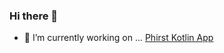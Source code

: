 ### Hi there 👋

- 🔭 I’m currently working on ... <a href="https://github.com/iamShekharGH/phirstkotlinandroidaap">Phirst Kotlin App </a>


<!--
**iamShekharGH/iamShekharGH** is a ✨ _special_ ✨ repository because its `README.md` (this file) appears on your GitHub profile.

Here are some ideas to get you started:

- 🔭 I’m currently working on ...
- 🌱 I’m currently learning ...
- 👯 I’m looking to collaborate on ...
- 🤔 I’m looking for help with ...
- 💬 Ask me about ...
- 📫 How to reach me: ...
- 😄 Pronouns: ...
- ⚡ Fun fact: ...
-->
